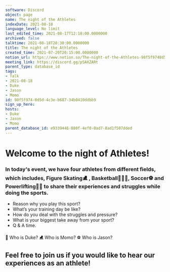 ```yaml
---
software: Discord
object: page
name: The night of the Athletes
indexDate: 2021-08-18
language_level: No limit
last_edited_time: 2021-08-17T12:18:00.0000000
archived: false
talktime: 2021-08-18T20:30:00.0000000
title: The night of the Athletes
created_time: 2021-07-20T20:15:00.0000000
notion_url: https://www.notion.so/The-night-of-the-Athletes-98f5f9748d5d4c3eb68734b0410ddbb9
meeting_link: https://discord.gg/pSAXZARt
parent_type: database_id
tags:
- Talk
- 2021-08-18
- Duke
- Jason
- Momo
id: 98f5f974-8d5d-4c3e-b687-34b0410ddbb9
sign_up_here: 
hosts:
- Duke
- Jason
- Momo
parent_database_id: e9339446-880f-4ef0-8ad7-8ad1f507dded
---
```


#                     Welcome to the night of Athletes!



### In today's event, we have four athletes from different fields, which includes, Figure Skating⛸️ , Basketball⛹🏻‍♀️, Soccer⚽ and Powerlifting🏋🏽 to share their experiences and struggles while doing the sports. 
 
   - Reason why you play this sport?
   - What’s your training day be like?
   - How do you deal with the struggles and pressure?
   - What is your biggest take away from your sport?
   - Q & A time. 

👑 Who is Duke?
⛸️ Who is Momo?
⚽ Who is Jason?


## Feel free to join us if you would like to hear our experiences as an athlete!



